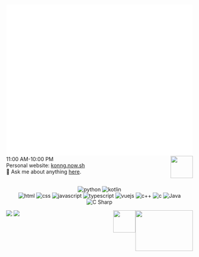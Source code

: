 <img align='left' src="https://github.com/fengwei2002/fengwei2002/blob/main/calendar.svg">
<img align='left' alt="isocalendar" src="https://github.com/fengwei2002/fengwei2002/blob/main/activity.svg">
<img src="https://emojis.slackmojis.com/emojis/images/1563480763/5999/meow_party.gif" width="60" height="60" align="right"/> 

11:00 AM-10:00 PM  
Personal website: [konng.now.sh](https:konng.now.sh)  
💬 Ask me about anything [here](https://github.com/fengwei2002/fengwei2002/issues).

<p align="center">
  </br>
  <img alt="python" src="https://img.shields.io/badge/Python-3572a5?style=flat-square&logo=python&logoColor=white">
  <img alt="kotlin" src="https://img.shields.io/badge/Kotlin-a788b5?style=flat-square&logo=kotlin&logoColor=white">
  <br/>
  <img alt="html" src="https://img.shields.io/badge/HTML-e34c26?style=flat-square&logo=html5&logoColor=white">
  <img alt="css" src="https://img.shields.io/badge/CSS-443399?style=flat-square&logo=css3">
  <img alt="javascript" src="https://img.shields.io/badge/JavaScript-000000?style=flat-square&logo=javascript">
  <img alt="typescript" src="https://img.shields.io/badge/TypeScript-1a0dab?style=flat-square&logo=typescript">
  <img alt="vuejs" src="https://img.shields.io/badge/Vue.js-007777?style=flat-square&logo=vue.js">
  <img alt="c++" src="https://img.shields.io/badge/C++-f34b7d?style=flat-square&logo=c%2b%2b">
  <img alt="c" src="https://img.shields.io/badge/C-0b0b0b?style=flat-square&logo=c">
  <img alt="Java" src="https://img.shields.io/badge/Java-a8925e?style=flat-square&logo=Java">
  <img alt="C Sharp" src="https://img.shields.io/badge/C-Sharp-2d8053?style=flat-square&logo=C-Sharp">
</p>
<img src="https://raw.githubusercontent.com/fengwei2002/Pictures_02/master/QQ%E5%9B%BE%E7%89%8720210207131459.gif" width="155" height="110" align="right"/>
<img src="https://emojis.slackmojis.com/emojis/images/1563480763/5999/meow_party.gif" width="60" height="60" align="right"/> 

![](https://github-readme-stats.vercel.app/api?username=fengwei2002&show_icons=true&count_private=true&hide_title=true%27&hide=contribs&include_all_commits=true&theme=highcontrast&bg_color=30,e96443,904e95)
![](https://github-readme-stats.vercel.app/api/top-langs/?username=fengwei2002&hide=html&layout=compact)

 <!-- ![github stats](https://github-readme-stats.vercel.app/api?username=fengwei2002&show_icons=true) -->
